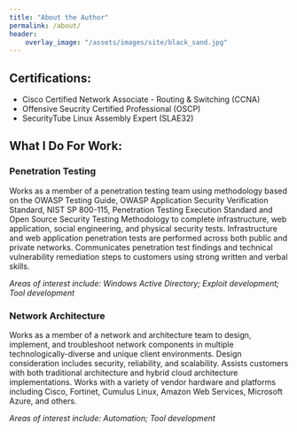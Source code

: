 ```yaml
---
title: "About the Author"
permalink: /about/
header:
    overlay_image: "/assets/images/site/black_sand.jpg"
---
```

## Certifications:
* Cisco Certified Network Associate - Routing & Switching (CCNA)
* Offensive Seucrity Certified Professional (OSCP)
* SecurityTube Linux Assembly Expert (SLAE32)

## What I Do For Work:
### Penetration Testing
Works as a member of a penetration testing team using methodology based on the OWASP Testing Guide, OWASP Application Security Verification Standard, NIST SP 800-115, Penetration Testing Execution Standard and Open Source Security Testing Methodology to complete infrastructure, web application, social engineering, and physical security tests. Infrastructure and web application penetration tests are performed across both public and private networks. Communicates penetration test findings and technical vulnerability remediation steps to customers using strong written and verbal skills.

*Areas of interest include: Windows Active Directory; Exploit development; Tool development*

### Network Architecture
Works as a member of a network and architecture team to design, implement, and troubleshoot network components in multiple technologically-diverse and unique client environments. Design consideration includes security, reliability, and scalability. Assists customers with both traditional architecture and hybrid cloud architecture implementations. Works with a variety of vendor hardware and platforms including Cisco, Fortinet, Cumulus Linux, Amazon Web Services, Microsoft Azure, and others.

*Areas of interest include: Automation; Tool development*
